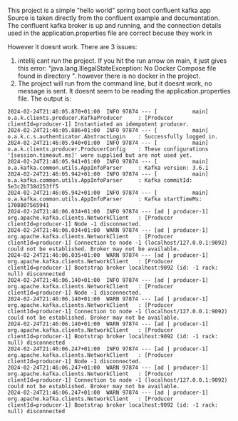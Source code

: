 This project is a simple "hello world" spring boot confluent kafka app 
Source is taken directly from the confluent example and documentation.
The confluent kafka broker is up and running, and the connection details used in the application.properties file are correct becuse they work 
in 

However it doesnt work.  There are 3 issues:

1. intellij cant run the project.  If you hit the run arrow on main, it just gives this error: "java.lang.IllegalStateException: No Docker Compose file found in directory ".  however there is no docker in the project.
2. The project will run from the command line, but it doesnt work, no message is sent.   It doesnt seem to be reading the application.properties file.  The output is:

```
2024-02-24T21:46:05.870+01:00  INFO 97874 --- [           main] o.a.k.clients.producer.KafkaProducer     : [Producer clientId=producer-1] Instantiated an idempotent producer.
2024-02-24T21:46:05.886+01:00  INFO 97874 --- [           main] o.a.k.c.s.authenticator.AbstractLogin    : Successfully logged in.
2024-02-24T21:46:05.940+01:00  INFO 97874 --- [           main] o.a.k.clients.producer.ProducerConfig    : These configurations '[session.timeout.ms]' were supplied but are not used yet.
2024-02-24T21:46:05.941+01:00  INFO 97874 --- [           main] o.a.kafka.common.utils.AppInfoParser     : Kafka version: 3.6.1
2024-02-24T21:46:05.942+01:00  INFO 97874 --- [           main] o.a.kafka.common.utils.AppInfoParser     : Kafka commitId: 5e3c2b738d253ff5
2024-02-24T21:46:05.942+01:00  INFO 97874 --- [           main] o.a.kafka.common.utils.AppInfoParser     : Kafka startTimeMs: 1708807565941
2024-02-24T21:46:06.034+01:00  INFO 97874 --- [ad | producer-1] org.apache.kafka.clients.NetworkClient   : [Producer clientId=producer-1] Node -1 disconnected.
2024-02-24T21:46:06.034+01:00  WARN 97874 --- [ad | producer-1] org.apache.kafka.clients.NetworkClient   : [Producer clientId=producer-1] Connection to node -1 (localhost/127.0.0.1:9092) could not be established. Broker may not be available.
2024-02-24T21:46:06.035+01:00  WARN 97874 --- [ad | producer-1] org.apache.kafka.clients.NetworkClient   : [Producer clientId=producer-1] Bootstrap broker localhost:9092 (id: -1 rack: null) disconnected
2024-02-24T21:46:06.140+01:00  INFO 97874 --- [ad | producer-1] org.apache.kafka.clients.NetworkClient   : [Producer clientId=producer-1] Node -1 disconnected.
2024-02-24T21:46:06.140+01:00  WARN 97874 --- [ad | producer-1] org.apache.kafka.clients.NetworkClient   : [Producer clientId=producer-1] Connection to node -1 (localhost/127.0.0.1:9092) could not be established. Broker may not be available.
2024-02-24T21:46:06.140+01:00  WARN 97874 --- [ad | producer-1] org.apache.kafka.clients.NetworkClient   : [Producer clientId=producer-1] Bootstrap broker localhost:9092 (id: -1 rack: null) disconnected
2024-02-24T21:46:06.247+01:00  INFO 97874 --- [ad | producer-1] org.apache.kafka.clients.NetworkClient   : [Producer clientId=producer-1] Node -1 disconnected.
2024-02-24T21:46:06.247+01:00  WARN 97874 --- [ad | producer-1] org.apache.kafka.clients.NetworkClient   : [Producer clientId=producer-1] Connection to node -1 (localhost/127.0.0.1:9092) could not be established. Broker may not be available.
2024-02-24T21:46:06.247+01:00  WARN 97874 --- [ad | producer-1] org.apache.kafka.clients.NetworkClient   : [Producer clientId=producer-1] Bootstrap broker localhost:9092 (id: -1 rack: null) disconnected
```

